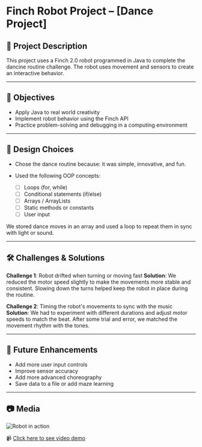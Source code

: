 # Finch Robot Project – \[Dance Project]

## 📌 Project Description

This project uses a Finch 2.0 robot programmed in Java to complete the dancine routine challenge. The robot uses movement and sensors to create an interactive behavior.

---

## 🎯 Objectives

* Apply Java to real world creativity
* Implement robot behavior using the Finch API
* Practice problem-solving and debugging in a computing environment

---

## 🧠 Design Choices

* Chose the dance routine because: it was simple, innovative, and fun.
* Used the following OOP concepts:

  * [ ] Loops (for, while)
  * [ ] Conditional statements (if/else)
  * [ ] Arrays / ArrayLists
  * [ ] Static methods or constants
  * [ ] User input

We stored dance moves in an array and used a loop to repeat them in sync with light or sound.

---

## 🛠️ Challenges & Solutions

**Challenge 1**: Robot drifted when turning or moving fast
**Solution**: We reduced the motor speed slightly to make the movements more stable and consistent. Slowing down the turns helped keep the robot in place during the routine.

**Challenge 2**: Timing the robot's movements to sync with the music
**Solution**: We had to experiment with different durations and adjust motor speeds to match the beat. After some trial and error, we matched the movement rhythm with the tones.

---

## 🚀 Future Enhancements

* Add more user input controls
* Improve sensor accuracy
* Add more advanced choreography
* Save data to a file or add maze learning

---

## 📷 Media

![Robot in action](link-or-screenshot.png)

📹 [Click here to see video demo](your-video-link)

